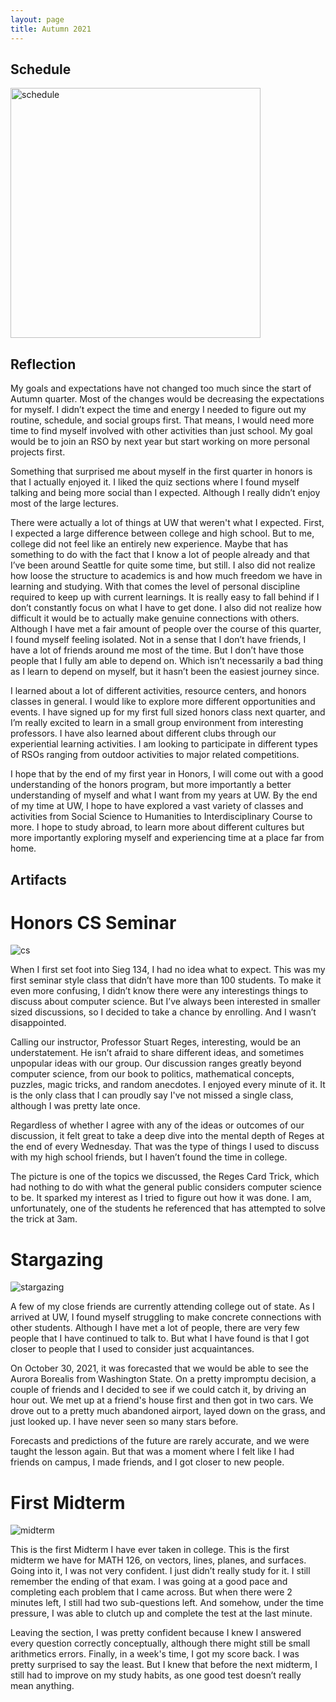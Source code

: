 ```yaml
---
layout: page
title: Autumn 2021
---
```


## Schedule

<img src="{{site.baseurl}}/assets/first-year/Schedule.png" alt="schedule" width="400"/>

## Reflection

My goals and expectations have not changed too much since the start of Autumn quarter. Most of the changes would be decreasing the expectations for myself. I didn’t expect the time and energy I needed to figure out my routine, schedule, and social groups first. That means, I would need more time to find myself involved with other activities than just school. My goal would be to join an RSO by next year but start working on more personal projects first.

Something that surprised me about myself in the first quarter in honors is that I actually enjoyed it. I liked the quiz sections where I found myself talking and being more social than I expected. Although I really didn’t enjoy most of the large lectures.

There were actually a lot of things at UW that weren't what I expected. First, I expected a large difference between college and high school. But to me, college did not feel like an entirely new experience. Maybe that has something to do with the fact that I know a lot of people already and that I’ve been around Seattle for quite some time, but still. I also did not realize how loose the structure to academics is and how much freedom we have in learning and studying. With that comes the level of personal discipline required to keep up with current learnings. It is really easy to fall behind if I don’t constantly focus on what I have to get done. I also did not realize how difficult it would be to actually make genuine connections with others. Although I have met a fair amount of people over the course of this quarter, I found myself feeling isolated. Not in a sense that I don’t have friends, I have a lot of friends around me most of the time. But I don’t have those people that I fully am able to depend on. Which isn’t necessarily a bad thing as I learn to depend on myself, but it hasn’t been the easiest journey since.

I learned about a lot of different activities, resource centers, and honors classes in general. I would like to explore more different opportunities and events. I have signed up for my first full sized honors class next quarter, and I’m really excited to learn in a small group environment from interesting professors. I have also learned about different clubs through our experiential learning activities. I am looking to participate in different types of RSOs ranging from outdoor activities to major related competitions.

I hope that by the end of my first year in Honors, I will come out with a good understanding of the honors program, but more importantly a better understanding of myself and what I want from my years at UW. By the end of my time at UW, I hope to have explored a vast variety of classes and activities from Social Science to Humanities to Interdisciplinary Course to more. I hope to study abroad, to learn more about different cultures but more importantly exploring myself and experiencing time at a place far from home.

## Artifacts

# Honors CS Seminar

<img src="{{site.baseurl}}/assets/first-year/CS.jpg" alt="cs" style="border-radius:3%"/>

When I first set foot into Sieg 134, I had no idea what to expect. This was my first seminar style class that didn’t have more than 100 students. To make it even more confusing, I didn’t know there were any interestings things to discuss about computer science. But I’ve always been interested in smaller sized discussions, so I decided to take a chance by enrolling. And I wasn’t disappointed.

Calling our instructor, Professor Stuart Reges, interesting, would be an understatement. He isn’t afraid to share different ideas, and sometimes unpopular ideas with our group. Our discussion ranges greatly beyond computer science, from our book to politics, mathematical concepts, puzzles, magic tricks, and random anecdotes. I enjoyed every minute of it. It is the only class that I can proudly say I've not missed a single class, although I was pretty late once.

Regardless of whether I agree with any of the ideas or outcomes of our discussion, it felt great to take a deep dive into the mental depth of Reges at the end of every Wednesday. That was the type of things I used to discuss with my high school friends, but I haven’t found the time in college.

The picture is one of the topics we discussed, the Reges Card Trick, which had nothing to do with what the general public considers computer science to be. It sparked my interest as I tried to figure out how it was done. I am, unfortunately, one of the students he referenced that has attempted to solve the trick at 3am.

# Stargazing

<img src="{{site.baseurl}}/assets/first-year/Stargazing.jpg" alt="stargazing" style="border-radius:3%"/>

A few of my close friends are currently attending college out of state. As I arrived at UW, I found myself struggling to make concrete connections with other students. Although I have met a lot of people, there are very few people that I have continued to talk to. But what I have found is that I got closer to people that I used to consider just acquaintances.

On October 30, 2021, it was forecasted that we would be able to see the Aurora Borealis from Washington State. On a pretty impromptu decision, a couple of friends and I decided to see if we could catch it, by driving an hour out. We met up at a friend's house first and then got in two cars. We drove out to a pretty much abandoned airport, layed down on the grass, and just looked up. I have never seen so many stars before.

Forecasts and predictions of the future are rarely accurate, and we were taught the lesson again. But that was a moment where I felt like I had friends on campus, I made friends, and I got closer to new people.

# First Midterm

![midterm]({{site.baseurl}}/assets/first-year/Midterm.png)

This is the first Midterm I have ever taken in college. This is the first midterm we have for MATH 126, on vectors, lines, planes, and surfaces. Going into it, I was not very confident. I just didn’t really study for it. I still remember the ending of that exam. I was going at a good pace and completing each problem that I came across. But when there were 2 minutes left, I still had two sub-questions left. And somehow, under the time pressure, I was able to clutch up and complete the test at the last minute.

Leaving the section, I was pretty confident because I knew I answered every question correctly conceptually, although there might still be small arithmetics errors. Finally, in a week's time, I got my score back. I was pretty surprised to say the least. But I knew that before the next midterm, I still had to improve on my study habits, as one good test doesn’t really mean anything.
